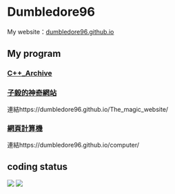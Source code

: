 # Dumbledore96
My website：[dumbledore96.github.io]()
## My program
### [C++_Archive](https://github.com/dumbledore96/cpp_space)
### [子毅的神奇網站](https://github.com/dumbledore96/The_magic_website) 
連結https://dumbledore96.github.io/The_magic_website/
### [網頁計算機](https://github.com/dumbledore96/computer)
連結https://dumbledore96.github.io/computer/
## coding status
![](https://github-readme-stats.vercel.app/api/top-langs/?username=dumbledore96&theme=radical) 
![](https://github-profile-summary-cards.vercel.app/api/cards/profile-details?username=dumbledore96&theme=nord_dark)
